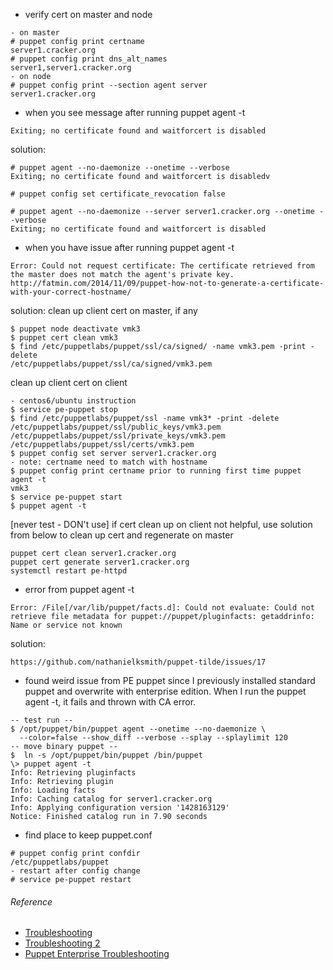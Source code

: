 * verify cert on master and node
```
- on master
# puppet config print certname
server1.cracker.org
# puppet config print dns_alt_names
server1,server1.cracker.org
- on node
# puppet config print --section agent server
server1.cracker.org
```
* when you see message after running puppet agent -t
```
Exiting; no certificate found and waitforcert is disabled
```
solution:
```
# puppet agent --no-daemonize --onetime --verbose
Exiting; no certificate found and waitforcert is disabledv

# puppet config set certificate_revocation false

# puppet agent --no-daemonize --server server1.cracker.org --onetime --verbose
Exiting; no certificate found and waitforcert is disabled
```
* when you have issue after running puppet agent -t
```
Error: Could not request certificate: The certificate retrieved from the master does not match the agent's private key.
http://fatmin.com/2014/11/09/puppet-how-not-to-generate-a-certificate-with-your-correct-hostname/
```
solution:
clean up client cert on master, if any
```
$ puppet node deactivate vmk3
$ puppet cert clean vmk3
$ find /etc/puppetlabs/puppet/ssl/ca/signed/ -name vmk3.pem -print -delete
/etc/puppetlabs/puppet/ssl/ca/signed/vmk3.pem
```
clean up client cert on client
```
- centos6/ubuntu instruction
$ service pe-puppet stop
$ find /etc/puppetlabs/puppet/ssl -name vmk3* -print -delete
/etc/puppetlabs/puppet/ssl/public_keys/vmk3.pem
/etc/puppetlabs/puppet/ssl/private_keys/vmk3.pem
/etc/puppetlabs/puppet/ssl/certs/vmk3.pem
$ puppet config set server server1.cracker.org
- note: certname need to match with hostname
$ puppet config print certname prior to running first time puppet agent -t
vmk3
$ service pe-puppet start
$ puppet agent -t
```
[never test - DON't use] if cert clean up on client not helpful, use solution from below to clean up cert and regenerate on master
```
puppet cert clean server1.cracker.org
puppet cert generate server1.cracker.org
systemctl restart pe-httpd
```
* error from puppet agent -t
```
Error: /File[/var/lib/puppet/facts.d]: Could not evaluate: Could not retrieve file metadata for puppet://puppet/pluginfacts: getaddrinfo: Name or service not known
```
solution:
```
https://github.com/nathanielksmith/puppet-tilde/issues/17
```
* found weird issue from PE puppet since I previously installed standard puppet and overwrite with enterprise edition. When I run the puppet agent -t, it fails and thrown with CA error.
```
-- test run --
$ /opt/puppet/bin/puppet agent --onetime --no-daemonize \
  --color=false --show_diff --verbose --splay --splaylimit 120
-- move binary puppet --  
$  ln -s /opt/puppet/bin/puppet /bin/puppet
\> puppet agent -t
Info: Retrieving pluginfacts
Info: Retrieving plugin
Info: Loading facts
Info: Caching catalog for server1.cracker.org
Info: Applying configuration version '1428163129'
Notice: Finished catalog run in 7.90 seconds
```
* find place to keep puppet.conf 
```
# puppet config print confdir
/etc/puppetlabs/puppet
- restart after config change
# service pe-puppet restart
```
###### Reference
   * [Troubleshooting](https://docs.puppetlabs.com/guides/troubleshooting.html)
   * [Troubleshooting 2](https://docs.puppetlabs.com/pe/latest/trouble_comms.html)
   * [Puppet Enterprise Troubleshooting](http://www.slideshare.net/PuppetLabs/puppet-conf-slides-25547169)
